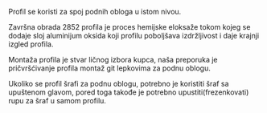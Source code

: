 Profil se koristi za spoj podnih obloga u istom nivou.

Završna obrada 2852 profila je proces hemijske eloksaže tokom kojeg se dodaje sloj aluminijum oksida koji profilu poboljšava izdržljivost i daje krajnji izgled profila.

Montaža profila je stvar ličnog izbora kupca, naša preporuka je pričvršćivanje profila montaž git lepkovima za podnu oblogu.

Ukoliko se profil šrafi za podnu oblogu, potrebno je koristiti šraf sa upuštenom glavom, pored toga takođe je potrebno upustiti(frezenkovati) rupu za šraf u samom profilu.